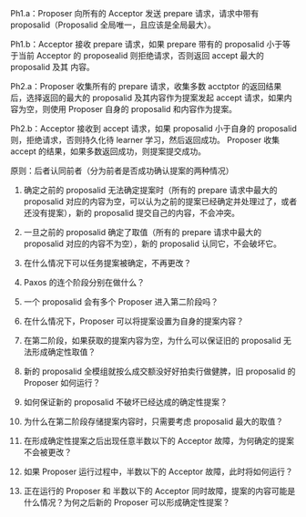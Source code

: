 Ph1.a：Proposer 向所有的 Acceptor 发送 prepare 请求，请求中带有 proposalid（Proposalid 全局唯一，且应该是全局最大）。

Ph1.b：Acceptor 接收 prepare 请求，如果 prepare 带有的 proposalid 小于等于当前 Acceptor 的 proposealid 则拒绝请求，否则返回 accept 最大的 proposalid 及其 内容。



Ph2.a：Proposer 收集所有的 prepare 请求，收集多数 acctptor 的返回结果后，选择返回的最大的 proposalid 及其内容作为提案发起 accept 请求，如果内容为空，则使用 Proposer 自身的 proposalid 和内容作为提案。

Ph2.b：Acceptor 接收到 accept 请求，如果 proposalid 小于自身的 proposalid 则，拒绝请求，否则持久化待 learner 学习，然后返回成功。 Proposer 收集 accept 的结果，如果多数返回成功，则提案提交成功。



原则：后者认同前者（分为前者是否成功确认提案的两种情况）

1. 确定之前的 proposalid 无法确定提案时（所有的 prepare 请求中最大的 proposalid 对应的内容为空，可以认为之前的提案已经确定并处理过了，或者还没有提案），新的 proposalid 提交自己的内容，不会冲突。
2. 一旦之前的 proposalid 确定了取值（所有的 prepare 请求中最大的 proposalid 对应的内容不为空），新的 proposalid 认同它，不会破坏它。



1. 在什么情况下可以任务提案被确定，不再更改？
2. Paxos 的连个阶段分别在做什么？
3. 一个 proposalid 会有多个 Proposer 进入第二阶段吗？
4. 在什么情况下，Proposer 可以将提案设置为自身的提案内容？
5. 在第二阶段，如果获取的提案内容为空，为什么可以保证旧的 proposalid 无法形成确定性取值？
6. 新的 proposalid 全模组就按么成交额没好好拍卖行做健脾，旧 proposalid 的 Proposer 如何运行？
7. 如何保证新的 proposalid 不破坏已经达成的确定性提案？
8. 为什么在第二阶段存储提案内容时，只需要考虑 proposalid 最大的取值？
9. 在形成确定性提案之后出现任意半数以下的 Acceptor 故障，为何确定的提案不会被更改？
10. 如果 Proposer 运行过程中，半数以下的 Acceptor 故障，此时将如何运行？
11. 正在运行的 Proposer 和 半数以下的 Acceptor 同时故障，提案的内容可能是什么情况？为何之后新的 Proposer 可以形成确定性提案？